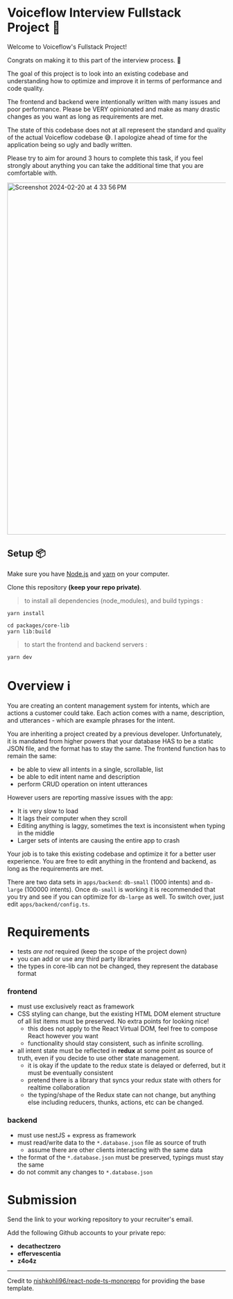 # Voiceflow Interview Fullstack Project 💬

Welcome to Voiceflow's Fullstack Project!

Congrats on making it to this part of the interview process. 🥳

The goal of this project is to look into an existing codebase and understanding how to optimize and improve it in terms of performance and code quality.

The frontend and backend were intentionally written with many issues and poor performance. Please be VERY opinionated and make as many drastic changes as you want as long as requirements are met.

The state of this codebase does not at all represent the standard and quality of the actual Voiceflow codebase 😅. I apologize ahead of time for the application being so ugly and badly written.

Please try to aim for around 3 hours to complete this task, if you feel strongly about anything you can take the additional time that you are comfortable with.

<img width="812" alt="Screenshot 2024-02-20 at 4 33 56 PM" src="https://github.com/voiceflow/creator-app/assets/5643574/a2a2afa5-c4d0-4115-9b06-b8747092401f" />

## Setup 📦

Make sure you have [Node.js](https://nodejs.org/) and [yarn](https://yarnpkg.com/) on your computer.

Clone this repository **(keep your repo private)**.

> to install all dependencies (node_modules), and build typings :

```
yarn install

cd packages/core-lib
yarn lib:build
```

> to start the frontend and backend servers :

```
yarn dev
```

# Overview ℹ️
You are creating an content management system for intents, which are actions a customer could take.
Each action comes with a name, description, and utterances - which are example phrases for the intent.

You are inheriting a project created by a previous developer.
Unfortunately, it is mandated from higher powers that your database HAS to be a static JSON file, and the format has to stay the same.
The frontend function has to remain the same:
- be able to view all intents in a single, scrollable, list
- be able to edit intent name and description
- perform CRUD operation on intent utterances

However users are reporting massive issues with the app:
- It is very slow to load
- It lags their computer when they scroll
- Editing anything is laggy, sometimes the text is inconsistent when typing in the middle
- Larger sets of intents are causing the entire app to crash

Your job is to take this existing codebase and optimize it for a better user experience.
You are free to edit anything in the frontend and backend, as long as the requirements are met.

There are two data sets in `apps/backend`: `db-small` (1000 intents) and `db-large` (100000 intents).
Once `db-small` is working it is recommended that you try and see if you can optimize for `db-large` as well.
To switch over, just edit `apps/backend/config.ts`.

# Requirements

- tests *are not* required (keep the scope of the project down)
- you can add or use any third party libraries
- the types in core-lib can not be changed, they represent the database format

### frontend
- must use exclusively react as framework
- CSS styling can change, but the existing HTML DOM element structure of all list items must be preserved. No extra points for looking nice!
	- this does not apply to the React Virtual DOM, feel free to compose React however you want
	- functionality should stay consistent, such as infinite scrolling.
- all intent state must be reflected in **redux** at some point as source of truth, even if you decide to use other state management.
	- it is okay if the update to the redux state is delayed or deferred, but it must be eventually consistent
	- pretend there is a library that syncs your redux state with others for realtime collaboration
	- the typing/shape of the Redux state can not change, but anything else including reducers, thunks, actions, etc can be changed.

### backend
- must use nestJS + express as framework
- must read/write data to the `*.database.json` file as source of truth
	- assume there are other clients interacting with the same data
- the format of the `*.database.json` must be preserved, typings must stay the same
- do not commit any changes to `*.database.json`

# Submission

Send the link to your working repository to your recruiter's email. 

Add the following Github accounts to your private repo:
- **decathectzero**
- **effervescentia**
- **z4o4z**

--- 

Credit to [nishkohli96/react-node-ts-monorepo](https://github.com/nishkohli96/react-node-ts-monorepo) for providing the base template.
